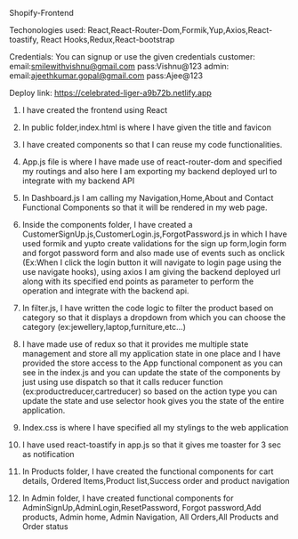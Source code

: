 Shopify-Frontend

Techonologies used: React,React-Router-Dom,Formik,Yup,Axios,React-toastify,
                    React Hooks,Redux,React-bootstrap

Credentials: You can signup or use the given credentials
             customer: email:smilewithvishnu@gmail.com 
                       pass:Vishnu@123
             admin: email:ajeethkumar.gopal@gmail.com
                    pass:Ajee@123

Deploy link: https://celebrated-liger-a9b72b.netlify.app

01. I have created the frontend using React

02. In public folder,index.html is where I have given the title and favicon

03. I have created components so that I can reuse my code functionalities.

04. App.js file is where I have made use of react-router-dom and specified my routings and also here
    I am exporting my backend deployed url to integrate with my backend API

05. In Dashboard.js I am calling my Navigation,Home,About and Contact Functional Components so that it will be
    rendered in my web page.

06. Inside the components folder, I have created a CustomerSignUp.js,CustomerLogin.js,ForgotPassword.js 
    in which I have used formik and yupto create validations for the sign up form,login form 
    and forgot password form and also made use of events such as onclick
    (Ex:When I click the login button it will navigate to login page using the use navigate hooks),
    using axios I am giving the backend deployed url along with its specified end points as parameter 
    to perform the operation and integrate with the backend api.

07. In filter.js, I have written the code logic to filter the product based on category so that it displays
    a dropdown from which you can choose the category (ex:jewellery,laptop,furniture,etc...)


08. I have made use of redux so that it provides me multiple state management and store all my application
    state in one place and I have provided the store access to the App functional component as you can see 
    in the index.js and you can update the state of the components by just using use dispatch so that it calls
    reducer function (ex:productreducer,cartreducer) so based on the action type you can update the state 
    and use selector hook gives you the state of the entire application.

09. Index.css is where I have specified all my stylings to the web application

10. I have used react-toastify in app.js so that it gives me toaster for 3 sec as notification

11. In Products folder, I have created the functional components for cart details,
    Ordered Items,Product list,Success order and product navigation

12. In Admin folder, I have created functional components for AdminSignUp,AdminLogin,ResetPassword,
    Forgot password,Add products, Admin home, Admin Navigation, All Orders,All Products and Order status
